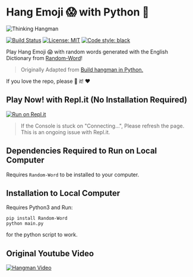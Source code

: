 # Hang Emoji 😱 with Python :snake:

![Thinking Hangman](https://i.redd.it/t903v2u23hnz.png)


[![Build Status](https://travis-ci.com/KFChinese/Hang-Emoji-with-Python.svg?token=zw6t3AGUhPJkPpwkTqXN&branch=master)](https://travis-ci.com/KFChinese/Hang-Emoji-with-Python)
[![License: MIT](https://img.shields.io/badge/License-MIT-blue.svg)](https://kfchinese.mit-license.org/)
<a href="https://github.com/psf/black"><img alt="Code style: black" src="https://img.shields.io/badge/code%20style-black-000000.svg"></a>

Play Hang Emoji :scream: with random words generated with the English Dictionary from [Random-Word](https://github.com/vaibhavsingh97/random-word)!

> Originally Adapted from [Build hangman in Python.](https://github.com/kiteco/python-youtube-code/tree/master/build-hangman-in-python)

If you love the repo, please :star2: it!  :heart:



## Play Now! with Repl.it (No Installation Required)

[![Run on Repl.it](https://repl.it/badge/github/KFChinese/Hang-Emoji-with-Python)](https://Hang-Emoji-with-Python.kfchinese.repl.run)
> If the Console is stuck on "Connecting...", Please refresh the page. This is an ongoing issue with Repl.it.
## Dependencies Required to Run on Local Computer
Requires `Random-Word` to be installed to your computer.

## Installation to Local Computer
Requires Python3 
and 
Run:

    pip install Random-Word
    python main.py
    
 for the python script to work.

## Original Youtube Video

[![Hangman Video](https://img.youtube.com/vi/m4nEnsavl6w/0.jpg)](https://www.youtube.com/watch?v=m4nEnsavl6w)




